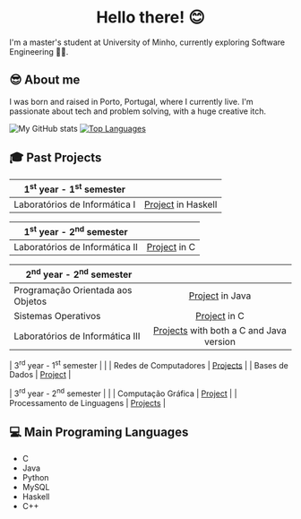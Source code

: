 <h1 align="center">Hello there! 😊</h1>

I'm a master's student at University of Minho, currently exploring Software Engineering 👩‍💻. 

## 😎 About me

I was born and raised in Porto, Portugal, where I currently live.
I'm passionate about tech and problem solving, with a huge creative itch.

![My GitHub stats](https://github-readme-stats.vercel.app/api?username=eramsodoiseuros&count_private=true&show_icons=true&theme=dracula&hide=contribs&hide_border=true)
[![Top Languages](https://github-readme-stats.vercel.app/api/top-langs/?username=eramsodoiseuros&layout=compact&theme=dracula&hide_border=true)](https://github.com/anuraghazra/github-readme-stats)

## 🎓 Past Projects

| 1<sup>st</sup> year - 1<sup>st</sup> semester | |
| --- | :---: |
| Laboratórios de Informática I | [Project](https://github.com/eramsodoiseuros/ProjetoLI1) in Haskell |


| 1<sup>st</sup> year - 2<sup>nd</sup> semester | |
| --- | :---: |
| Laboratórios de Informática II | [Project](https://github.com/eramsodoiseuros/ProjetoLI2) in C |

| 2<sup>nd</sup> year - 2<sup>nd</sup> semester | |
| --- | :---: |
| Programação Orientada aos Objetos | [Project](https://github.com/eramsodoiseuros/Prog-Orientada-Objetos) in Java |
| Sistemas Operativos | [Project](https://github.com/eramsodoiseuros/SistemasOperativos) in C |
| Laboratórios de Informática III | [Projects](https://github.com/eramsodoiseuros/ProjetoLI3) with both a C and Java version |

| 3<sup>rd</sup> year - 1<sup>st</sup> semester | |
| Redes de Computadores | [Projects](https://github.com/eramsodoiseuros/RC) |
| Bases de Dados | [Project](https://github.com/eramsodoiseuros/BD) |

| 3<sup>rd</sup> year - 2<sup>nd</sup> semester | |
| Computação Gráfica | [Project](https://github.com/eramsodoiseuros/CG2022) |
| Processamento de Linguagens | [Projects](https://github.com/eramsodoiseuros/PL) |

## 💻 Main Programing Languages

- C
- Java
- Python
- MySQL
- Haskell
- C++
